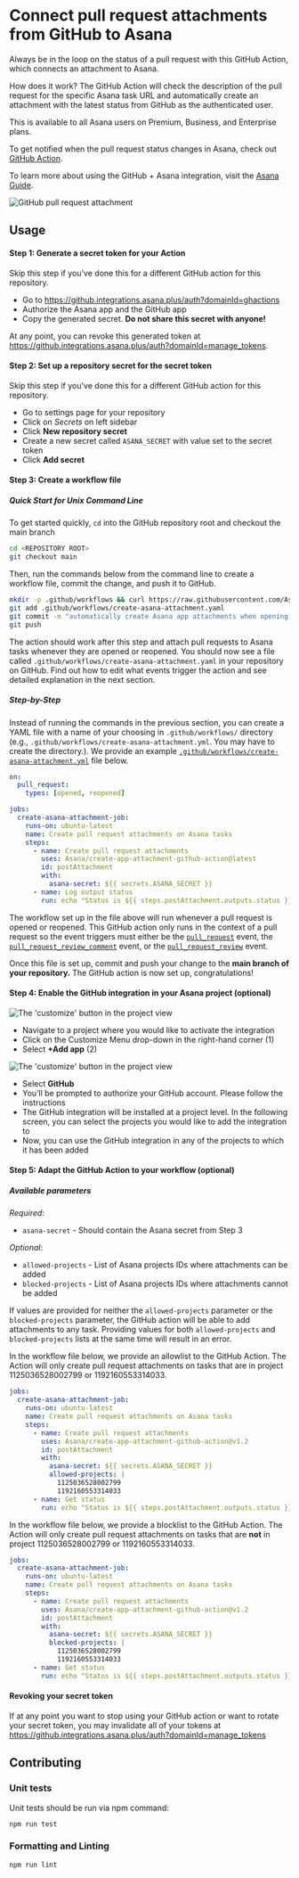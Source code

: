 # Connect pull request attachments from GitHub to Asana

Always be in the loop on the status of a pull request with this GitHub Action, which connects an attachment to Asana.

How does it work? The GitHub Action will check the description of the pull request for the specific Asana task URL and automatically create an attachment with the latest status from GitHub as the authenticated user. 

This is available to all Asana users on Premium, Business, and Enterprise plans. 

To get notified when the pull request status changes in Asana, check out [GitHub Action](https://github.com/Asana/comment-on-task-github-action).

To learn more about using the GitHub + Asana integration, visit the [Asana Guide](https://asana.com/guide/help/api/github).

<img src="assets/github-attachment.png" alt="GitHub pull request attachment">

## Usage

#### Step 1: Generate a secret token for your Action

Skip this step if you've done this for a different GitHub action for this repository.

* Go to https://github.integrations.asana.plus/auth?domainId=ghactions
* Authorize the Asana app and the GitHub app
* Copy the generated secret. **Do not share this secret with anyone!**

At any point, you can revoke this generated token at https://github.integrations.asana.plus/auth?domainId=manage_tokens.

#### Step 2: Set up a repository secret for the secret token

Skip this step if you've done this for a different GitHub action for this repository.

* Go to settings page for your repository
* Click on *Secrets* on left sidebar
* Click **New repository secret**
* Create a new secret called `ASANA_SECRET` with value set to the secret token
* Click **Add secret**

#### Step 3: Create a workflow file

##### Quick Start for Unix Command Line
To get started quickly, `cd` into the GitHub repository root and checkout the main branch

```sh
cd <REPOSITORY ROOT>
git checkout main
```

Then, run the commands below from the command line to create a workflow file, commit the change, and push it to GitHub. 

```sh
mkdir -p .github/workflows && curl https://raw.githubusercontent.com/Asana/create-app-attachment-github-action/main/example-workflow-file.yaml --output .github/workflows/create-asana-attachment.yaml
git add .github/workflows/create-asana-attachment.yaml
git commit -m "automatically create Asana app attachments when opening pull requests"
git push
```

The action should work after this step and attach pull requests to Asana tasks whenever they are opened or reopened. You should now see a file called `.github/workflows/create-asana-attachment.yaml` in your repository on GitHub. Find out how to edit what events trigger the action and see detailed explanation in the next section.

##### Step-by-Step

Instead of running the commands in the previous section, you can create a YAML file with a name of your choosing in `.github/workflows/` directory (e.g., `.github/workflows/create-asana-attachment.yml`. You may have to create the directory.). We provide an example [`.github/workflows/create-asana-attachment.yml`](https://raw.githubusercontent.com/Asana/create-app-attachment-github-action/main/example-workflow-file.yaml) file below.

```yaml
on:
  pull_request:
    types: [opened, reopened]

jobs:
  create-asana-attachment-job:
    runs-on: ubuntu-latest
    name: Create pull request attachments on Asana tasks
    steps:
      - name: Create pull request attachments
        uses: Asana/create-app-attachment-github-action@latest
        id: postAttachment
        with:
          asana-secret: ${{ secrets.ASANA_SECRET }}
      - name: Log output status
        run: echo "Status is ${{ steps.postAttachment.outputs.status }}"
```

The workflow set up in the file above will run whenever a pull request is opened or reopened. This GitHub action only runs in the context of a pull request so the event triggers must either be the [`pull_request`](https://docs.github.com/en/developers/webhooks-and-events/webhooks/webhook-events-and-payloads#pull_request) event, the [`pull_request_review_comment`](https://docs.github.com/en/developers/webhooks-and-events/webhooks/webhook-events-and-payloads#pull_request_review_comment) event, or the [`pull_request_review`](https://docs.github.com/en/developers/webhooks-and-events/webhooks/webhook-events-and-payloads#pull_request_review) event. 

Once this file is set up, commit and push your change to the **main branch of your repository.** The GitHub action is now set up, congratulations!

#### Step 4: Enable the GitHub integration in your Asana project (optional)

<img src="assets/customize-button.png" alt="The 'customize' button in the project view">

- Navigate to a project where you would like to activate the integration 
- Click on the Customize Menu drop-down in the right-hand corner (1)
- Select **+Add app** (2)

<img src="assets/github-app-in-the-gallery.png" alt="The 'customize' button in the project view">

- Select **GitHub**
- You’ll be prompted to authorize your GitHub account. Please follow the instructions
- The GitHub integration will be installed at a project level. In the following screen, you can select the projects you would like to add the integration to
- Now, you can use the GitHub integration in any of the projects to which it has been added


#### Step 5: Adapt the GitHub Action to your workflow (optional)

##### Available parameters

*Required*:
* ```asana-secret``` - Should contain the Asana secret from Step 3

*Optional*:
* ```allowed-projects``` - List of Asana projects IDs where attachments can be added
* ```blocked-projects``` - List of Asana projects IDs where attachments cannot be added


If values are provided for neither the `allowed-projects` parameter or the `blocked-projects` parameter, the GitHub action will be able to add attachments to any task. Providing values for both ```allowed-projects``` and ```blocked-projects``` lists at the same time will result in an error.

In the workflow file below, we provide an allowlist to the GitHub Action. The Action will only create pull request attachments on tasks that are in project 1125036528002799 or 1192160553314033. 

```yaml
jobs:
  create-asana-attachment-job:
    runs-on: ubuntu-latest
    name: Create pull request attachments on Asana tasks
    steps:
      - name: Create pull request attachments
        uses: Asana/create-app-attachment-github-action@v1.2
        id: postAttachment
        with:
          asana-secret: ${{ secrets.ASANA_SECRET }}
          allowed-projects: |
            1125036528002799
            1192160553314033
      - name: Get status
        run: echo "Status is ${{ steps.postAttachment.outputs.status }}"
```

In the workflow file below, we provide a blocklist to the GitHub Action. The Action will only create pull request attachments on tasks that are **not** in project 1125036528002799 or 1192160553314033.

```yaml
jobs:
  create-asana-attachment-job:
    runs-on: ubuntu-latest
    name: Create pull request attachments on Asana tasks
    steps:
      - name: Create pull request attachments
        uses: Asana/create-app-attachment-github-action@v1.2
        id: postAttachment
        with:
          asana-secret: ${{ secrets.ASANA_SECRET }}
          blocked-projects: |
            1125036528002799
            1192160553314033
      - name: Get status
        run: echo "Status is ${{ steps.postAttachment.outputs.status }}"
```

#### Revoking your secret token

If at any point you want to stop using your GitHub action or want to rotate your secret token, you may invalidate all of your tokens at https://github.integrations.asana.plus/auth?domainId=manage_tokens

## Contributing

### Unit tests

Unit tests should be run via npm command:

```npm run test```

### Formatting and Linting

```npm run lint```

